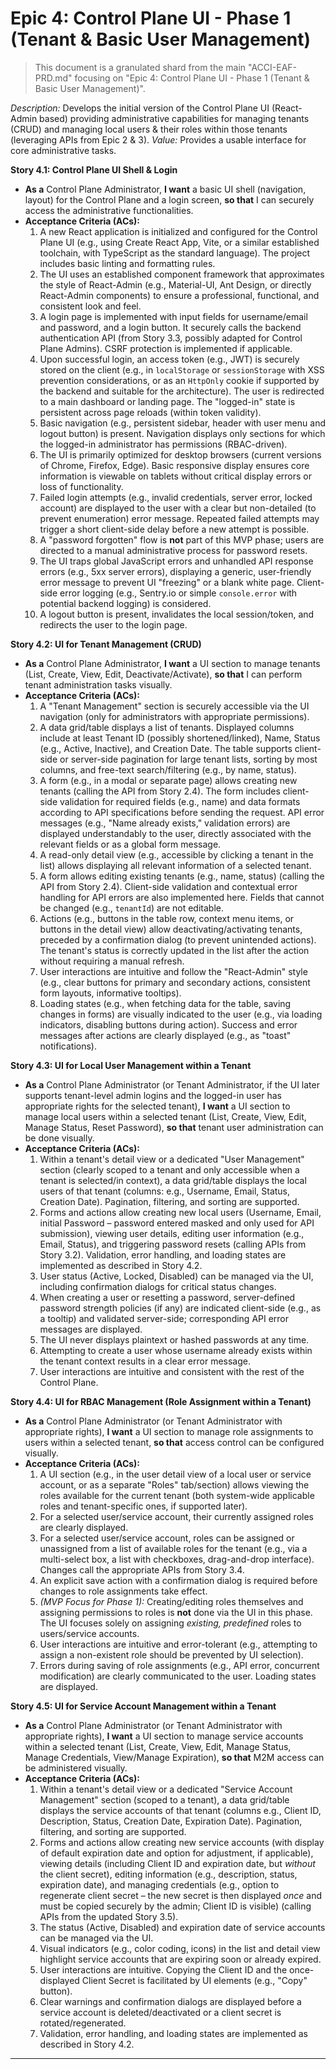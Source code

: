 # Epic 4: Control Plane UI - Phase 1 (Tenant & Basic User Management)
>
> This document is a granulated shard from the main "ACCI-EAF-PRD.md" focusing on "Epic 4: Control Plane UI - Phase 1 (Tenant & Basic User Management)".

*Description:* Develops the initial version of the Control Plane UI (React-Admin based) providing administrative capabilities for managing tenants (CRUD) and managing local users & their roles within those tenants (leveraging APIs from Epic 2 & 3).
*Value:* Provides a usable interface for core administrative tasks.

**Story 4.1: Control Plane UI Shell & Login**

* **As a** Control Plane Administrator, **I want** a basic UI shell (navigation, layout) for the Control Plane and a login screen, **so that** I can securely access the administrative functionalities.
* **Acceptance Criteria (ACs):**
    1. A new React application is initialized and configured for the Control Plane UI (e.g., using Create React App, Vite, or a similar established toolchain, with TypeScript as the standard language). The project includes basic linting and formatting rules.
    2. The UI uses an established component framework that approximates the style of React-Admin (e.g., Material-UI, Ant Design, or directly React-Admin components) to ensure a professional, functional, and consistent look and feel.
    3. A login page is implemented with input fields for username/email and password, and a login button. It securely calls the backend authentication API (from Story 3.3, possibly adapted for Control Plane Admins). CSRF protection is implemented if applicable.
    4. Upon successful login, an access token (e.g., JWT) is securely stored on the client (e.g., in `localStorage` or `sessionStorage` with XSS prevention considerations, or as an `HttpOnly` cookie if supported by the backend and suitable for the architecture). The user is redirected to a main dashboard or landing page. The "logged-in" state is persistent across page reloads (within token validity).
    5. Basic navigation (e.g., persistent sidebar, header with user menu and logout button) is present. Navigation displays only sections for which the logged-in administrator has permissions (RBAC-driven).
    6. The UI is primarily optimized for desktop browsers (current versions of Chrome, Firefox, Edge). Basic responsive display ensures core information is viewable on tablets without critical display errors or loss of functionality.
    7. Failed login attempts (e.g., invalid credentials, server error, locked account) are displayed to the user with a clear but non-detailed (to prevent enumeration) error message. Repeated failed attempts may trigger a short client-side delay before a new attempt is possible.
    8. A "password forgotten" flow is **not** part of this MVP phase; users are directed to a manual administrative process for password resets.
    9. The UI traps global JavaScript errors and unhandled API response errors (e.g., 5xx server errors), displaying a generic, user-friendly error message to prevent UI "freezing" or a blank white page. Client-side error logging (e.g., Sentry.io or simple `console.error` with potential backend logging) is considered.
    10. A logout button is present, invalidates the local session/token, and redirects the user to the login page.

**Story 4.2: UI for Tenant Management (CRUD)**

* **As a** Control Plane Administrator, **I want** a UI section to manage tenants (List, Create, View, Edit, Deactivate/Activate), **so that** I can perform tenant administration tasks visually.
* **Acceptance Criteria (ACs):**
    1. A "Tenant Management" section is securely accessible via the UI navigation (only for administrators with appropriate permissions).
    2. A data grid/table displays a list of tenants. Displayed columns include at least Tenant ID (possibly shortened/linked), Name, Status (e.g., Active, Inactive), and Creation Date. The table supports client-side or server-side pagination for large tenant lists, sorting by most columns, and free-text search/filtering (e.g., by name, status).
    3. A form (e.g., in a modal or separate page) allows creating new tenants (calling the API from Story 2.4). The form includes client-side validation for required fields (e.g., name) and data formats according to API specifications before sending the request. API error messages (e.g., "Name already exists," validation errors) are displayed understandably to the user, directly associated with the relevant fields or as a global form message.
    4. A read-only detail view (e.g., accessible by clicking a tenant in the list) allows displaying all relevant information of a selected tenant.
    5. A form allows editing existing tenants (e.g., name, status) (calling the API from Story 2.4). Client-side validation and contextual error handling for API errors are also implemented here. Fields that cannot be changed (e.g., `tenantId`) are not editable.
    6. Actions (e.g., buttons in the table row, context menu items, or buttons in the detail view) allow deactivating/activating tenants, preceded by a confirmation dialog (to prevent unintended actions). The tenant's status is correctly updated in the list after the action without requiring a manual refresh.
    7. User interactions are intuitive and follow the "React-Admin" style (e.g., clear buttons for primary and secondary actions, consistent form layouts, informative tooltips).
    8. Loading states (e.g., when fetching data for the table, saving changes in forms) are visually indicated to the user (e.g., via loading indicators, disabling buttons during action). Success and error messages after actions are clearly displayed (e.g., as "toast" notifications).

**Story 4.3: UI for Local User Management within a Tenant**

* **As a** Control Plane Administrator (or Tenant Administrator, if the UI later supports tenant-level admin logins and the logged-in user has appropriate rights for the selected tenant), **I want** a UI section to manage local users within a selected tenant (List, Create, View, Edit, Manage Status, Reset Password), **so that** tenant user administration can be done visually.
* **Acceptance Criteria (ACs):**
    1. Within a tenant's detail view or a dedicated "User Management" section (clearly scoped to a tenant and only accessible when a tenant is selected/in context), a data grid/table displays the local users of that tenant (columns: e.g., Username, Email, Status, Creation Date). Pagination, filtering, and sorting are supported.
    2. Forms and actions allow creating new local users (Username, Email, initial Password – password entered masked and only used for API submission), viewing user details, editing user information (e.g., Email, Status), and triggering password resets (calling APIs from Story 3.2). Validation, error handling, and loading states are implemented as described in Story 4.2.
    3. User status (Active, Locked, Disabled) can be managed via the UI, including confirmation dialogs for critical status changes.
    4. When creating a user or resetting a password, server-defined password strength policies (if any) are indicated client-side (e.g., as a tooltip) and validated server-side; corresponding API error messages are displayed.
    5. The UI never displays plaintext or hashed passwords at any time.
    6. Attempting to create a user whose username already exists within the tenant context results in a clear error message.
    7. User interactions are intuitive and consistent with the rest of the Control Plane.

**Story 4.4: UI for RBAC Management (Role Assignment within a Tenant)**

* **As a** Control Plane Administrator (or Tenant Administrator with appropriate rights), **I want** a UI section to manage role assignments to users within a selected tenant, **so that** access control can be configured visually.
* **Acceptance Criteria (ACs):**
    1. A UI section (e.g., in the user detail view of a local user or service account, or as a separate "Roles" tab/section) allows viewing the roles available for the current tenant (both system-wide applicable roles and tenant-specific ones, if supported later).
    2. For a selected user/service account, their currently assigned roles are clearly displayed.
    3. For a selected user/service account, roles can be assigned or unassigned from a list of available roles for the tenant (e.g., via a multi-select box, a list with checkboxes, drag-and-drop interface). Changes call the appropriate APIs from Story 3.4.
    4. An explicit save action with a confirmation dialog is required before changes to role assignments take effect.
    5. *(MVP Focus for Phase 1):* Creating/editing roles themselves and assigning permissions to roles is **not** done via the UI in this phase. The UI focuses solely on assigning *existing, predefined* roles to users/service accounts.
    6. User interactions are intuitive and error-tolerant (e.g., attempting to assign a non-existent role should be prevented by UI selection).
    7. Errors during saving of role assignments (e.g., API error, concurrent modification) are clearly communicated to the user. Loading states are displayed.

**Story 4.5: UI for Service Account Management within a Tenant**

* **As a** Control Plane Administrator (or Tenant Administrator with appropriate rights), **I want** a UI section to manage service accounts within a selected tenant (List, Create, View, Edit, Manage Status, Manage Credentials, View/Manage Expiration), **so that** M2M access can be administered visually.
* **Acceptance Criteria (ACs):**
    1. Within a tenant's detail view or a dedicated "Service Account Management" section (scoped to a tenant), a data grid/table displays the service accounts of that tenant (columns e.g., Client ID, Description, Status, Creation Date, Expiration Date). Pagination, filtering, and sorting are supported.
    2. Forms and actions allow creating new service accounts (with display of default expiration date and option for adjustment, if applicable), viewing details (including Client ID and expiration date, but *without* the client secret), editing information (e.g., description, status, expiration date), and managing credentials (e.g., option to regenerate client secret – the new secret is then displayed *once* and must be copied securely by the admin; Client ID is visible) (calling APIs from the updated Story 3.5).
    3. The status (Active, Disabled) and expiration date of service accounts can be managed via the UI.
    4. Visual indicators (e.g., color coding, icons) in the list and detail view highlight service accounts that are expiring soon or already expired.
    5. User interactions are intuitive. Copying the Client ID and the once-displayed Client Secret is facilitated by UI elements (e.g., "Copy" button).
    6. Clear warnings and confirmation dialogs are displayed before a service account is deleted/deactivated or a client secret is rotated/regenerated.
    7. Validation, error handling, and loading states are implemented as described in Story 4.2.

---
